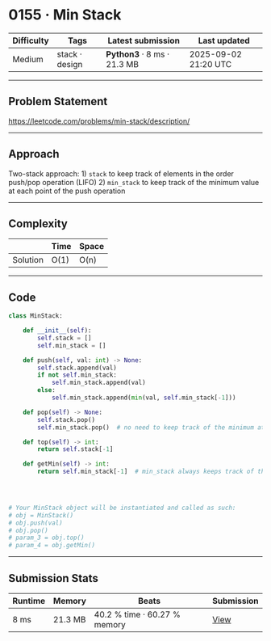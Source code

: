 # 0155 · Min Stack

| Difficulty | Tags | Latest submission | Last updated |
| --- | --- | --- | --- |
| Medium | stack · design | **Python3** · 8 ms · 21.3 MB | 2025-09-02 21:20 UTC |

---

## Problem Statement
https://leetcode.com/problems/min-stack/description/

---

## Approach
Two-stack approach: 1) `stack` to keep track of elements in the order push/pop operation (LIFO) 2) `min_stack` to keep track of the minimum value at each point of the push operation

---

## Complexity
| | Time | Space |
|---|---|---|
| Solution | O(1) | O(n) |

---

## Code

```python
class MinStack:

    def __init__(self):
        self.stack = []
        self.min_stack = []

    def push(self, val: int) -> None:
        self.stack.append(val)
        if not self.min_stack:
            self.min_stack.append(val)
        else:
            self.min_stack.append(min(val, self.min_stack[-1]))

    def pop(self) -> None:
        self.stack.pop()
        self.min_stack.pop()  # no need to keep track of the minimum at the point when the "popped" element was "pushed" anymore

    def top(self) -> int:
        return self.stack[-1]

    def getMin(self) -> int:
        return self.min_stack[-1]  # min_stack always keeps track of the minimum at the point of "push" operations

        


# Your MinStack object will be instantiated and called as such:
# obj = MinStack()
# obj.push(val)
# obj.pop()
# param_3 = obj.top()
# param_4 = obj.getMin()
```

---

## Submission Stats
| Runtime | Memory | Beats | Submission |
| --- | --- | --- | --- |
| 8 ms | 21.3 MB | 40.2 % time · 60.27 % memory | [View](https://leetcode.com/problems/min-stack/submissions/1757563747/) |
